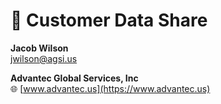 # 📁 Customer Data Share

**Jacob Wilson**  
[jwilson@agsi.us](mailto:jwilson@agsi.us)
  
**Advantec Global Services, Inc**  
🌐 [www.advantec.us](https://www.advantec.us)
